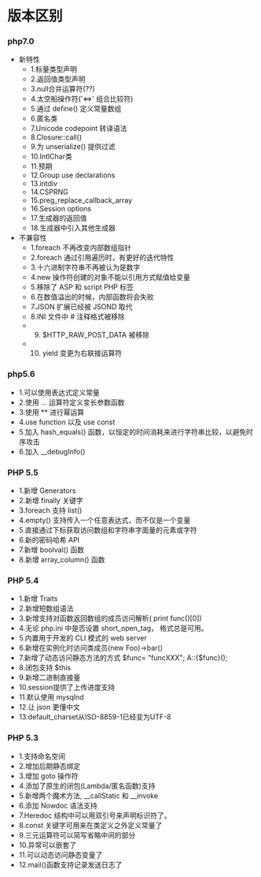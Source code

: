 # 版本区别

### php7.0
- 新特性
    - 1.标量类型声明 
    - 2.返回值类型声明
    - 3.null合并运算符(??)
    - 4.太空船操作符('<=>' 组合比较符)
    - 5.通过 define() 定义常量数组
    - 6.匿名类
    - 7.Unicode codepoint 转译语法
    - 8.Closure::call()
    - 9.为 unserialize() 提供过滤
    - 10.IntlChar类
    - 11.预期
    - 12.Group use declarations
    - 13.intdiv
    - 14.CSPRNG
    - 15.preg_replace_callback_array
    - 16.Session options
    - 17.生成器的返回值
    - 18.生成器中引入其他生成器
- 不兼容性
    - 1.foreach 不再改变内部数组指针
    - 2.foreach 通过引用遍历时，有更好的迭代特性
    - 3.十六进制字符串不再被认为是数字
    - 4.new 操作符创建的对象不能以引用方式赋值给变量
    - 5.移除了 ASP 和 script PHP 标签
    - 6.在数值溢出的时候，内部函数将会失败
    - 7.JSON 扩展已经被 JSOND 取代
    - 8.INI 文件中 # 注释格式被移除
    - 9. $HTTP_RAW_POST_DATA 被移除
    - 10. yield 变更为右联接运算符


### php5.6
- 1.可以使用表达式定义常量
- 2.使用 ... 运算符定义变长参数函数
- 3.使用 ** 进行幂运算
- 4.use function 以及 use const
- 5.加入 hash_equals() 函数，以恒定的时间消耗来进行字符串比较，以避免时序攻击
- 6.加入 __debugInfo()

### PHP 5.5
- 1.新增 Generators
- 2.新增 finally 关键字
- 3.foreach 支持 list()
- 4.empty() 支持传入一个任意表达式，而不仅是一个变量
- 5.直接通过下标获取访问数组和字符串字面量的元素或字符
- 6.新的密码哈希 API
- 7.新增 boolval() 函数
- 8.新增 array_column() 函数

### PHP 5.4
- 1.新增 Traits
- 2.新增短数组语法
- 3.新增支持对函数返回数组的成员访问解析( print func()[0])
- 4.无论 php.ini 中是否设置 short_open_tag， 格式总是可用。
- 5.内置用于开发的 CLI 模式的 web server
- 6.新增在实例化时访问类成员(new Foo)->bar()
- 7.新增了动态访问静态方法的方式  $func= "funcXXX"; A::{$func}();
- 8.闭包支持 $this
- 9.新增二进制直接量
- 10.session提供了上传进度支持
- 11.默认使用 mysqlnd
- 12.让 json 更懂中文
- 13.default_charset从ISO-8859-1已经变为UTF-8

### PHP 5.3
- 1.支持命名空间
- 2.增加后期静态绑定
- 3.增加 goto 操作符
- 4.添加了原生的闭包(Lambda/匿名函数)支持
- 5.新增两个魔术方法, __callStatic 和 __invoke
- 6.添加 Nowdoc 语法支持
- 7.Heredoc 结构中可以用双引号来声明标识符了。
- 8.const 关键字可用来在类定义之外定义常量了
- 9.三元运算符可以简写省略中间的部分
- 10.异常可以嵌套了
- 11.可以动态访问静态变量了
- 12.mail()函数支持记录发送日志了
